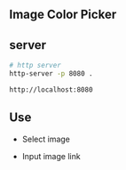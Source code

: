 ## Image Color Picker

## server

```bash
# http server
http-server -p 8080 .

http://localhost:8080
```
## Use 

- Select image
  
- Input image link